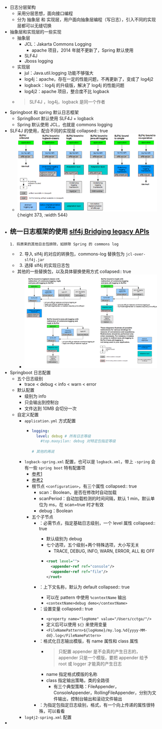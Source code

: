 - 日志分层架构
	- 采用分层思想，面向接口编程
	- 分为 抽象层 和 实现层，用户面向抽象层编程（写日志），引入不同的实现层都可以无缝切换
- 抽象层和实现层的一些实现
	- 抽象层
		- JCL：Jakarta Commons Logging
			- apache 项目，2014 年就不更新了，Spring 默认使用
		- SLF4J
		- Jboss logging
	- 实现层
		- jul：Java.util.logging 功能不够强大
		- log4j：apache，存在一定的性能问题，不再更新了，变成了 log4j2
		- logback：log4j 的升级版，解决了 log4j 的性能问题
		- log4j2：apache 项目，整合度不比 logback
	- > SLF4J ，log4j，logback 是同一个作者
- Springboot 和 spring 默认日志框架
	- SpringBoot 默认使用 SLF4J + logback
	- Spring 默认使用 JCL，也就是 commons logging
- SLF4J 的使用，配合不同的实现层
  collapsed:: true
	- ![image.png](../assets/image_1637730184353_0.png){:height 373, :width 544}
- 统一日志框架的使用 [slf4j Bridging legacy APIs](www.slf4j.org/legacy.html)
	-
	  1. 将原来的其他日志包排除，如排除 Spring 的 commons log
	-
	  2. 导入 slf4j 的对应的转换包，commons-log 替换包为 `jcl-over-slf4j.jar`
	-
	  3. 选择 slf4j 的实现日志包
	- 其他的一些替换包，以及具体替换使用方式
	  collapsed:: true
		- ![image.png](../assets/image_1637756656828_0.png)
- Springboot 日志配置
	- 五个日志级别
		- trace < debug < info < warn < error
	- 默认配置
		- 级别为 info
		- 只会输出到控制台
		- 文件达到 10MB 会切分一次
	- 自定义配置
		- `application.yml` 方式配置
			- ```yaml
			  logging:
			    level: debug # 所有日志等级
			      #top.maoyilan: debug 对特定包指定等级
			      
			  # 其他的再说
			  ```
		- `logback-spring.xml` 配置，也可以是 `logback.xml`，带上 `-spring` 会有一些 `spring boot` 特有配置项
			- [参考1](https://blog.csdn.net/inke88/article/details/75007649)
			- [参考2](https://blog.csdn.net/mu_wind/article/details/99830829)
			- 根节点 `<configuration>`，有三个属性
			  collapsed:: true
				- scan：Boolean，是否在修改时自动加载
				- scanPeriod：自动加载检测的时间间隔，默认 1 min，默认单位为 ms，在 scan=true 时才有效
				- debug：Boolean
			- 五个子节点
				- <root>：必需节点，指定基础日志级别，一个 level 属性
				  collapsed:: true
					- 默认级别为 debug
					- 七个选项，五个级别+两个特殊选项，大小写无关
						- TRACE, DEBUG, INFO, WARN, ERROR, ALL 和 OFF
					- ```xml
					  <root level="">
					    <appender-ref ref="console"/>
					    <appender-ref ref="file"/>
					  </root>
					  ```
				- <contextName>：上下文名称，默认为 default
				  collapsed:: true
					- 可以在 pattern 中使用 `%contextName` 输出
					- `<contextName>debug demo</contextName>`
				- <property>：设置变量
				  collapsed:: true
					- `<property name="logHome" value="/Users/cctga/"/>`
					- 定义后可以使用 `${}` 来使用变量
					- `<FileNamePattern>${logHome}/my.log.%d{yyyy-MM-dd}.log</FileNamePattern>`
				- <appender>：格式化日志输出模版，有 name 属性和 class 属性
					- > 只配置 appender 是不会真的产生日志的，appender 只是一个模版，要把 appender 给予 root 或 logger 才能真的产生日志
					- name 指定格式模版的名称
					- class 指定输出策略，类的全路径
						- 有三个典型策略：FileAppender，ConsoleAppender，RollingFileAppender，分别为文件输出，控制台输出和滚动文件输出
				- <logger>：为指定包指定日志级别，格式，有一个向上传递的属性很特殊，可以看看
		- `log4j2-spring.xml` 配置
-